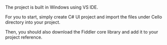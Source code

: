 The project is built in Windows using VS IDE. 

For you to start, simply create C# UI project and import the files under Cello directory into your project.

Then, you should also download the Fiddler core library and add it to your project reference.
